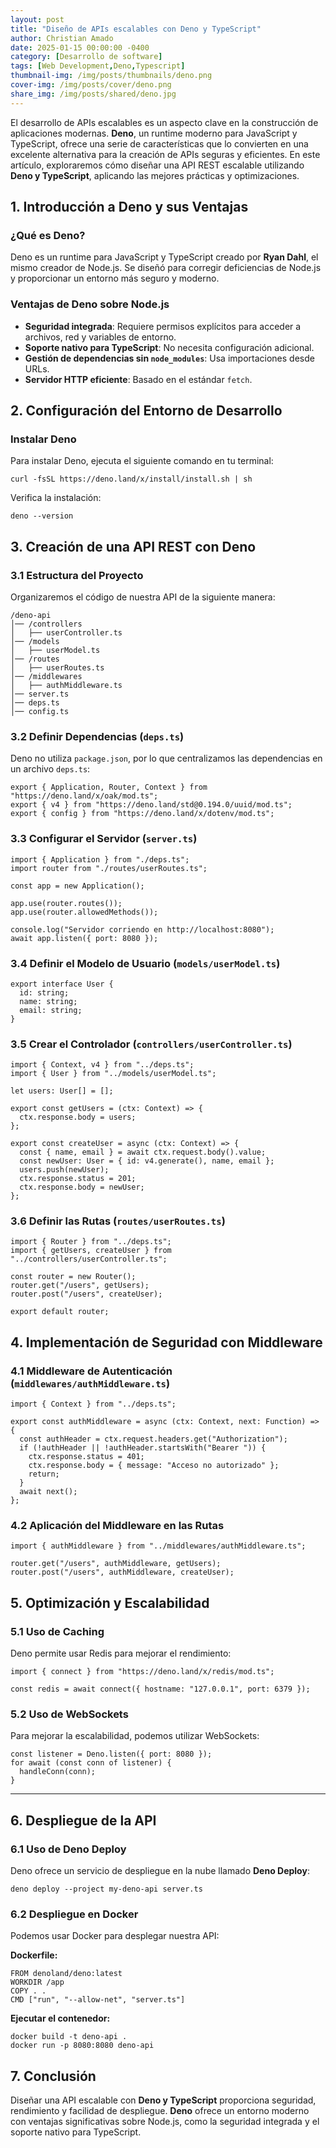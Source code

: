 ```yaml
---
layout: post
title: "Diseño de APIs escalables con Deno y TypeScript"
author: Christian Amado
date: 2025-01-15 00:00:00 -0400
category: [Desarrollo de software]
tags: [Web Development,Deno,Typescript]
thumbnail-img: /img/posts/thumbnails/deno.png
cover-img: /img/posts/cover/deno.png
share_img: /img/posts/shared/deno.jpg
---
```


El desarrollo de APIs escalables es un aspecto clave en la construcción de aplicaciones modernas. **Deno**, un runtime moderno para JavaScript y TypeScript, ofrece una serie de características que lo convierten en una excelente alternativa para la creación de APIs seguras y eficientes. En este artículo, exploraremos cómo diseñar una API REST escalable utilizando **Deno y TypeScript**, aplicando las mejores prácticas y optimizaciones.

<!--more-->

## 1. Introducción a Deno y sus Ventajas

### **¿Qué es Deno?**
Deno es un runtime para JavaScript y TypeScript creado por **Ryan Dahl**, el mismo creador de Node.js. Se diseñó para corregir deficiencias de Node.js y proporcionar un entorno más seguro y moderno.

### **Ventajas de Deno sobre Node.js**
- **Seguridad integrada**: Requiere permisos explícitos para acceder a archivos, red y variables de entorno.
- **Soporte nativo para TypeScript**: No necesita configuración adicional.
- **Gestión de dependencias sin `node_modules`**: Usa importaciones desde URLs.
- **Servidor HTTP eficiente**: Basado en el estándar `fetch`.

## 2. Configuración del Entorno de Desarrollo

### **Instalar Deno**
Para instalar Deno, ejecuta el siguiente comando en tu terminal:

```
curl -fsSL https://deno.land/x/install/install.sh | sh
```

Verifica la instalación:

```
deno --version
```

## 3. Creación de una API REST con Deno

### **3.1 Estructura del Proyecto**

Organizaremos el código de nuestra API de la siguiente manera:

```
/deno-api
│── /controllers
│   ├── userController.ts
│── /models
│   ├── userModel.ts
│── /routes
│   ├── userRoutes.ts
│── /middlewares
│   ├── authMiddleware.ts
│── server.ts
│── deps.ts
│── config.ts
```

### **3.2 Definir Dependencias (`deps.ts`)**

Deno no utiliza `package.json`, por lo que centralizamos las dependencias en un archivo `deps.ts`:

```
export { Application, Router, Context } from "https://deno.land/x/oak/mod.ts";
export { v4 } from "https://deno.land/std@0.194.0/uuid/mod.ts";
export { config } from "https://deno.land/x/dotenv/mod.ts";
```

### **3.3 Configurar el Servidor (`server.ts`)**

```
import { Application } from "./deps.ts";
import router from "./routes/userRoutes.ts";

const app = new Application();

app.use(router.routes());
app.use(router.allowedMethods());

console.log("Servidor corriendo en http://localhost:8080");
await app.listen({ port: 8080 });
```

### **3.4 Definir el Modelo de Usuario (`models/userModel.ts`)**

```
export interface User {
  id: string;
  name: string;
  email: string;
}
```

### **3.5 Crear el Controlador (`controllers/userController.ts`)**

```
import { Context, v4 } from "../deps.ts";
import { User } from "../models/userModel.ts";

let users: User[] = [];

export const getUsers = (ctx: Context) => {
  ctx.response.body = users;
};

export const createUser = async (ctx: Context) => {
  const { name, email } = await ctx.request.body().value;
  const newUser: User = { id: v4.generate(), name, email };
  users.push(newUser);
  ctx.response.status = 201;
  ctx.response.body = newUser;
};
```

### **3.6 Definir las Rutas (`routes/userRoutes.ts`)**

```
import { Router } from "../deps.ts";
import { getUsers, createUser } from "../controllers/userController.ts";

const router = new Router();
router.get("/users", getUsers);
router.post("/users", createUser);

export default router;
```

## 4. Implementación de Seguridad con Middleware

### **4.1 Middleware de Autenticación (`middlewares/authMiddleware.ts`)**

```
import { Context } from "../deps.ts";

export const authMiddleware = async (ctx: Context, next: Function) => {
  const authHeader = ctx.request.headers.get("Authorization");
  if (!authHeader || !authHeader.startsWith("Bearer ")) {
    ctx.response.status = 401;
    ctx.response.body = { message: "Acceso no autorizado" };
    return;
  }
  await next();
};
```

### **4.2 Aplicación del Middleware en las Rutas**

```
import { authMiddleware } from "../middlewares/authMiddleware.ts";

router.get("/users", authMiddleware, getUsers);
router.post("/users", authMiddleware, createUser);
```

## 5. Optimización y Escalabilidad

### **5.1 Uso de Caching**
Deno permite usar Redis para mejorar el rendimiento:

```
import { connect } from "https://deno.land/x/redis/mod.ts";

const redis = await connect({ hostname: "127.0.0.1", port: 6379 });
```

### **5.2 Uso de WebSockets**
Para mejorar la escalabilidad, podemos utilizar WebSockets:

```
const listener = Deno.listen({ port: 8080 });
for await (const conn of listener) {
  handleConn(conn);
}
```

---

## 6. Despliegue de la API

### **6.1 Uso de Deno Deploy**
Deno ofrece un servicio de despliegue en la nube llamado **Deno Deploy**:

```
deno deploy --project my-deno-api server.ts
```

### **6.2 Despliegue en Docker**
Podemos usar Docker para desplegar nuestra API:

**Dockerfile:**

```
FROM denoland/deno:latest
WORKDIR /app
COPY . .
CMD ["run", "--allow-net", "server.ts"]
```

**Ejecutar el contenedor:**

```
docker build -t deno-api .
docker run -p 8080:8080 deno-api
```

## 7. Conclusión

Diseñar una API escalable con **Deno y TypeScript** proporciona seguridad, rendimiento y facilidad de despliegue. **Deno** ofrece un entorno moderno con ventajas significativas sobre Node.js, como la seguridad integrada y el soporte nativo para TypeScript.